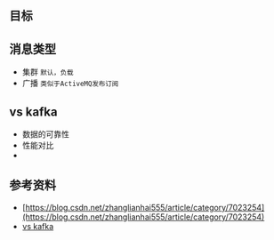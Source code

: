 ## 目标

## 消息类型
* 集群 `默认，负载`
* 广播 `类似于ActiveMQ发布订阅`

## vs kafka
* 数据的可靠性
* 性能对比
* 

## 参考资料
* [https://blog.csdn.net/zhanglianhai555/article/category/7023254](https://blog.csdn.net/zhanglianhai555/article/category/7023254)
* [vs kafka](https://blog.csdn.net/damacheng/article/details/42846549)
